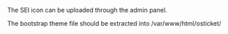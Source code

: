 The SEI icon can be uploaded through the admin panel.

The bootstrap theme file should be extracted into /var/www/html/osticket/

